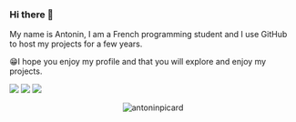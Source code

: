 ### Hi there 👋
My name is Antonin, I am a French programming student and I use GitHub to host my projects for a few years.

😁I hope you enjoy my profile and that you will explore and enjoy my projects.


![](https://komarev.com/ghpvc/?username=antoninpicard&style=for-the-badge)  [![](https://img.shields.io/badge/my_repos_portfolio-EFE7CE?style=for-the-badge)](https://github.com/antoninpicard/Portfolio)  [![](https://img.shields.io/badge/my_CodeWars_Profile-b1361e?style=for-the-badge)](https://www.codewars.com/users/AntoninSIO)

<p align="center"><img src="https://github-readme-stats.vercel.app/api?username=antoninpicard&show_icons=true&locale=en&hide=contribs,issues" alt="antoninpicard" /></p>
